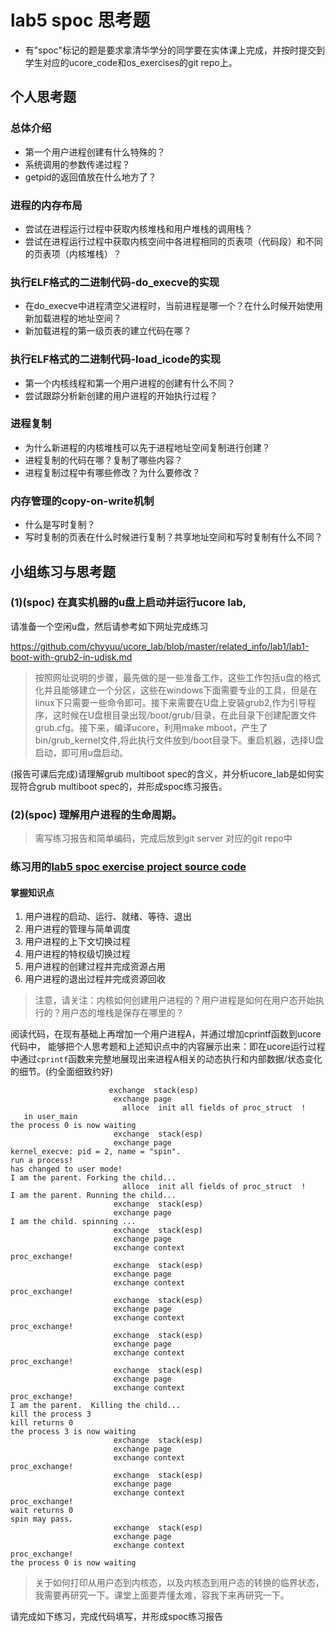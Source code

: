 # lab5 spoc 思考题

- 有"spoc"标记的题是要求拿清华学分的同学要在实体课上完成，并按时提交到学生对应的ucore_code和os_exercises的git repo上。


## 个人思考题

### 总体介绍

 - 第一个用户进程创建有什么特殊的？
 - 系统调用的参数传递过程？
 - getpid的返回值放在什么地方了？

### 进程的内存布局

 - 尝试在进程运行过程中获取内核堆栈和用户堆栈的调用栈？
 - 尝试在进程运行过程中获取内核空间中各进程相同的页表项（代码段）和不同的页表项（内核堆栈）？

### 执行ELF格式的二进制代码-do_execve的实现

 - 在do_execve中进程清空父进程时，当前进程是哪一个？在什么时候开始使用新加载进程的地址空间？
 - 新加载进程的第一级页表的建立代码在哪？

### 执行ELF格式的二进制代码-load_icode的实现

 - 第一个内核线程和第一个用户进程的创建有什么不同？
 - 尝试跟踪分析新创建的用户进程的开始执行过程？

### 进程复制

 - 为什么新进程的内核堆栈可以先于进程地址空间复制进行创建？
 - 进程复制的代码在哪？复制了哪些内容？
 - 进程复制过程中有哪些修改？为什么要修改？

### 内存管理的copy-on-write机制
 - 什么是写时复制？
 - 写时复制的页表在什么时候进行复制？共享地址空间和写时复制有什么不同？

## 小组练习与思考题

### (1)(spoc) 在真实机器的u盘上启动并运行ucore lab,

请准备一个空闲u盘，然后请参考如下网址完成练习

https://github.com/chyyuu/ucore_lab/blob/master/related_info/lab1/lab1-boot-with-grub2-in-udisk.md

> 按照网址说明的步骤，最先做的是一些准备工作，这些工作包括u盘的格式化并且能够建立一个分区，这些在windows下面需要专业的工具，但是在linux下只需要一些命令即可。接下来需要在U盘上安装grub2,作为引导程序，这时候在U盘根目录出现/boot/grub/目录，在此目录下创建配置文件grub.cfg。接下来，编译ucore，利用make mboot，产生了bin/grub_kernel文件,将此执行文件放到/boot目录下。重启机器，选择U盘启动，即可用u盘启动。

(报告可课后完成)请理解grub multiboot spec的含义，并分析ucore_lab是如何实现符合grub multiboot spec的，并形成spoc练习报告。

### (2)(spoc) 理解用户进程的生命周期。

> 需写练习报告和简单编码，完成后放到git server 对应的git repo中

### 练习用的[lab5 spoc exercise project source code](https://github.com/chyyuu/ucore_lab/tree/master/related_info/lab5/lab5-spoc-discuss)


#### 掌握知识点
1. 用户进程的启动、运行、就绪、等待、退出
2. 用户进程的管理与简单调度
3. 用户进程的上下文切换过程
4. 用户进程的特权级切换过程
5. 用户进程的创建过程并完成资源占用
6. 用户进程的退出过程并完成资源回收

> 注意，请关注：内核如何创建用户进程的？用户进程是如何在用户态开始执行的？用户态的堆栈是保存在哪里的？

阅读代码，在现有基础上再增加一个用户进程A，并通过增加cprintf函数到ucore代码中，
能够把个人思考题和上述知识点中的内容展示出来：即在ucore运行过程中通过`cprintf`函数来完整地展现出来进程A相关的动态执行和内部数据/状态变化的细节。(约全面细致约好)
```
                      exchange  stack(esp)
                       exchange page
                         alloce  init all fields of proc_struct  !
   in user_main
the process 0 is now waiting
                       exchange  stack(esp)
                       exchange page
kernel_execve: pid = 2, name = "spin".
run a process!
has changed to user mode!
I am the parent. Forking the child...
                         alloce  init all fields of proc_struct  !
I am the parent. Running the child...
                       exchange  stack(esp)
                       exchange page
I am the child. spinning ...
                       exchange  stack(esp)
                       exchange page
                       exchange context
proc_exchange!
                       exchange  stack(esp)
                       exchange page
                       exchange context
proc_exchange!
                       exchange  stack(esp)
                       exchange page
                       exchange context
proc_exchange!
                       exchange  stack(esp)
                       exchange page
                       exchange context
proc_exchange!
                       exchange  stack(esp)
                       exchange page
                       exchange context
proc_exchange!
I am the parent.  Killing the child...
kill the process 3
kill returns 0
the process 3 is now waiting
                       exchange  stack(esp)
                       exchange page
                       exchange context
proc_exchange!
                       exchange  stack(esp)
                       exchange page
                       exchange context
proc_exchange!
wait returns 0
spin may pass.
                       exchange  stack(esp)
                       exchange page
                       exchange context
proc_exchange!
the process 0 is now waiting
```
> 关于如何打印从用户态到内核态，以及内核态到用户态的转换的临界状态，我需要再研究一下。课堂上面要弄懂太难，容我下来再研究一下。

请完成如下练习，完成代码填写，并形成spoc练习报告
